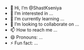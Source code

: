 - 👋 Hi, I’m @ShastKseniya
- 👀 I’m interested in ...
- 🌱 I’m currently learning ...
- 💞️ I’m looking to collaborate on ...
- 📫 How to reach me ...
- 😄 Pronouns: ...
- ⚡ Fun fact: ...

<!---
ShastKseniya/ShastKseniya is a ✨ special ✨ repository because its `README.md` (this file) appears on your GitHub profile.
You can click the Preview link to take a look at your changes.
--->

